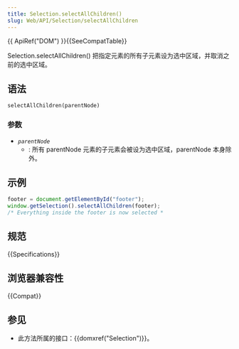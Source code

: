 ```yaml
---
title: Selection.selectAllChildren()
slug: Web/API/Selection/selectAllChildren
---
```


{{ ApiRef("DOM") }}{{SeeCompatTable}}

Selection.selectAllChildren() 把指定元素的所有子元素设为选中区域，并取消之前的选中区域。

## 语法

```js-nolint
selectAllChildren(parentNode)
```

### 参数

- _`parentNode`_
  - : 所有 parentNode 元素的子元素会被设为选中区域，parentNode 本身除外。

## 示例

```js
footer = document.getElementById("footer");
window.getSelection().selectAllChildren(footer);
/* Everything inside the footer is now selected *
```

## 规范

{{Specifications}}

## 浏览器兼容性

{{Compat}}

## 参见

- 此方法所属的接口：{{domxref("Selection")}}。
